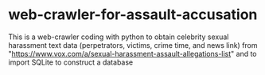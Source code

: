 # web-crawler-for-assault-accusation

This is a web-crawler coding with python to obtain celebrity sexual harassment text data (perpetrators, victims, crime time, and news link) from "https://www.vox.com/a/sexual-harassment-assault-allegations-list" and to import SQLite to construct a database
